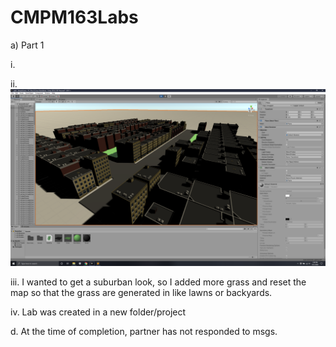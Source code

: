 # CMPM163Labs
a) Part 1


i.


ii.
![](lab8/Screenshot.png)

iii. 
I wanted to get a suburban look, so I added more grass and reset the map so that the grass are generated in like lawns or backyards.

iv.
Lab was created in a new folder/project

d.
At the time of completion, partner has not responded to msgs.
